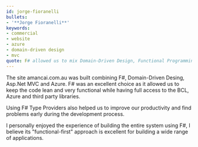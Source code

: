 ```yaml
---
id: jorge-fioranelli
bullets:
- '**Jorge Fioranelli**'
keywords:
- commercial
- website
- azure
- domain-driven design
- mvc
quote: F# allowed us to mix Domain-Driven Design, Functional Programming and Azure to deliver a high quality web application.
---
```

The site amancai.com.au was built combining F#, Domain-Driven Desing, Asp.Net MVC and Azure. F# was an excellent choice as it allowed us to keep the code lean and very functional while having full access to the BCL, Azure and third party libraries.

Using F# Type Providers also helped us to improve our productivity and find problems early during the development process.

I personally enjoyed the experience of building the entire system using F#, I believe its "functional-first" approach is excellent for building a wide range of applications.
